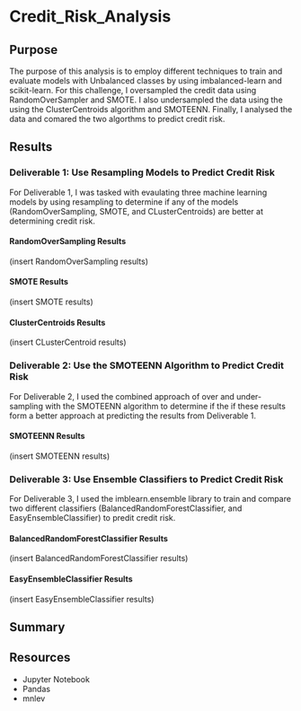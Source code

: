 # Credit_Risk_Analysis
## Purpose 
The purpose of this analysis is to employ different techniques to train and evaluate models with Unbalanced classes by using imbalanced-learn and scikit-learn. For this challenge, I oversampled the credit data using RandomOverSampler and SMOTE. I also undersampled the data using the using the ClusterCentroids algorithm and SMOTEENN. Finally, I analysed the data and comared the two algorthms to predict credit risk. 

## Results 
### Deliverable 1: Use Resampling Models to Predict Credit Risk
For Deliverable 1, I was tasked with evaulating three machine learning models by using resampling to determine if any of the models (RandomOverSampling, SMOTE, and CLusterCentroids) are better at determining credit risk.

#### RandomOverSampling Results
(insert RandomOverSampling results)

#### SMOTE Results
(insert SMOTE results)

#### ClusterCentroids Results
(insert CLusterCentroid results)

### Deliverable 2: Use the SMOTEENN Algorithm to Predict Credit Risk
For Deliverable 2, I used the combined approach of over and under-sampling with the SMOTEENN algorithm to determine if the if these results form a better approach at predicting the results from Deliverable 1.

#### SMOTEENN Results
(insert SMOTEENN results)

### Deliverable 3: Use Ensemble Classifiers to Predict Credit Risk
For Deliverable 3, I used the imblearn.ensemble library to train and compare two different classifiers (BalancedRandomForestClassifier, and EasyEnsembleClassifier) to predit credit risk.

#### BalancedRandomForestClassifier Results
(insert BalancedRandomForestClassifier results)

#### EasyEnsembleClassifier Results
(insert EasyEnsembleClassifier results)

## Summary 


## Resources 
- Jupyter Notebook
- Pandas
- mnlev
